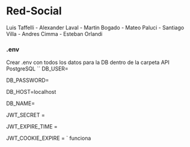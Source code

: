 # Red-Social

Luis Taffelli - Alexander Laval - Martin Bogado - Mateo Paluci - Santiago Villa - Andres Cimma - Esteban Orlandi

### .env

Crear .env con todos los datos para la DB dentro de la carpeta API
PostgreSQL
`´
DB_USER=<el usuario que quieras>

DB_PASSWORD=<la password que quieras>

DB_HOST=localhost

DB_NAME=<nombre DB>

JWT_SECRET = <secret KEY>

JWT_EXPIRE_TIME = <Expire time>

JWT_COOKIE_EXPIRE = <Expire time for cookie>
`
funciona
